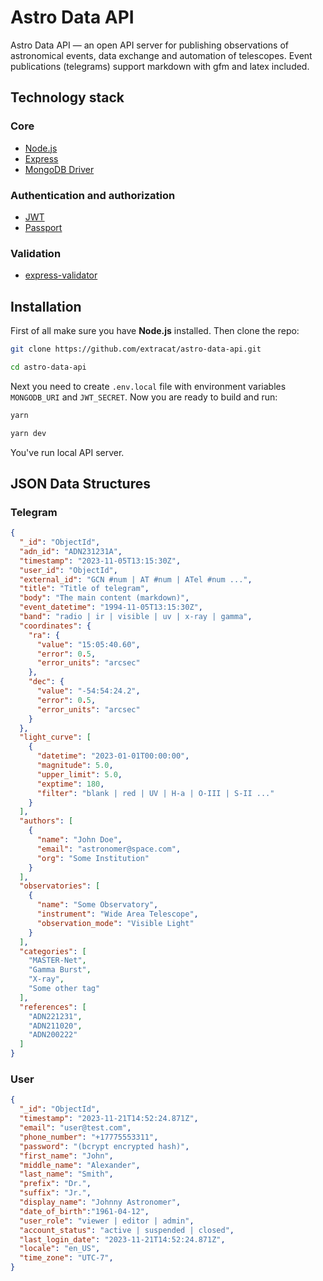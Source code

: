 # Astro Data API 

Astro Data API — an open API server for publishing observations of astronomical events, data exchange and automation of telescopes. Event publications (telegrams) support markdown with gfm and latex included.

## Technology stack

### Core
- [Node.js](https://nodejs.org/)
- [Express](https://expressjs.com)
- [MongoDB Driver](https://mongodb.github.io/node-mongodb-native/)

### Authentication and authorization
- [JWT](https://jwt.io)
- [Passport](https://www.passportjs.org)

### Validation
- [express-validator](https://express-validator.github.io/docs)


## Installation

First of all make sure you have **Node.js** installed. Then clone the repo:

``` sh
git clone https://github.com/extracat/astro-data-api.git

cd astro-data-api
```

Next you need to create `.env.local` file with environment variables `MONGODB_URI` and `JWT_SECRET`. Now you are ready to build and run:

``` sh
yarn

yarn dev
```

You've run local API server. 


## JSON Data Structures

### Telegram

``` json
{
  "_id": "ObjectId",
  "adn_id": "ADN231231A",
  "timestamp": "2023-11-05T13:15:30Z",
  "user_id": "ObjectId",
  "external_id": "GCN #num | AT #num | ATel #num ...",
  "title": "Title of telegram",
  "body": "The main content (markdown)",
  "event_datetime": "1994-11-05T13:15:30Z",
  "band": "radio | ir | visible | uv | x-ray | gamma",
  "coordinates": {
    "ra": {
      "value": "15:05:40.60",
      "error": 0.5,
      "error_units": "arcsec"
    },
    "dec": {
      "value": "-54:54:24.2",
      "error": 0.5,
      "error_units": "arcsec"
    }
  },
  "light_curve": [
    {
      "datetime": "2023-01-01T00:00:00",
      "magnitude": 5.0,
      "upper_limit": 5.0,
      "exptime": 180,
      "filter": "blank | red | UV | H-a | O-III | S-II ..."
    }
  ],
  "authors": [
    {
      "name": "John Doe",
      "email": "astronomer@space.com",
      "org": "Some Institution"
    }
  ],
  "observatories": [
    {
      "name": "Some Observatory",
      "instrument": "Wide Area Telescope",
      "observation_mode": "Visible Light"
    }
  ],
  "categories": [
    "MASTER-Net",
    "Gamma Burst",
    "X-ray",
    "Some other tag"
  ],
  "references": [
    "ADN221231",
    "ADN211020",
    "ADN200222"
  ]
}

```

### User

``` json
{
  "_id": "ObjectId",
  "timestamp": "2023-11-21T14:52:24.871Z",
  "email": "user@test.com",
  "phone_number": "+17775553311",
  "password": "(bcrypt encrypted hash)",
  "first_name": "John",
  "middle_name": "Alexander",
  "last_name": "Smith",
  "prefix": "Dr.",
  "suffix": "Jr.",
  "display_name": "Johnny Astronomer",
  "date_of_birth":"1961-04-12",
  "user_role": "viewer | editor | admin",
  "account_status": "active | suspended | closed",
  "last_login_date": "2023-11-21T14:52:24.871Z",
  "locale": "en_US",
  "time_zone": "UTC-7",
}
```